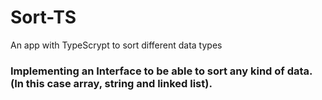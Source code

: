 # Sort-TS
An app with TypeScrypt to sort different data types
### Implementing an Interface to be able to sort any kind of data. (In this case array, string and linked list).
